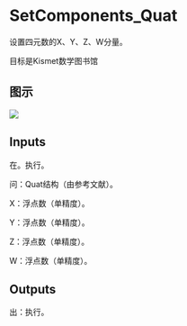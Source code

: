 # SetComponents_Quat

设置四元数的X、Y、Z、W分量。

目标是Kismet数学图书馆

## 图示

![]($-20221218-19531111.png)

## Inputs

在。执行。

问：Quat结构（由参考文献）。

X：浮点数（单精度）。

Y：浮点数（单精度）。

Z：浮点数（单精度）。

W：浮点数（单精度）。  

## Outputs

出：执行。
